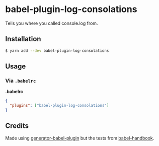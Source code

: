 # babel-plugin-log-consolations

Tells you where you called console.log from. 


## Installation

```sh
$ yarn add --dev babel-plugin-log-consolations
```

## Usage

### Via `.babelrc`  

**.babelrc**

```json
{
  "plugins": ["babel-plugin-log-consolations"]
}
```

## Credits

Made using [generator-babel-plugin](https://github.com/babel/generator-babel-plugin) but the tests from [babel-handbook](https://github.com/thejameskyle/babel-handbook/blob/master/translations/en/plugin-handbook.md).
